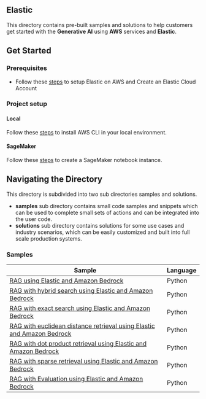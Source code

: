 ## Elastic

This directory contains pre-built samples and solutions to help customers get started with the **Generative AI** using **AWS** services and **Elastic**.

## Get Started

### Prerequisites

- Follow these [steps](https://www.elastic.co/blog/announcing-a-new-streamlined-sign-up-experience-for-elastic-cloud-on-aws-marketplace) to setup Elastic on AWS and Create an Elastic Cloud Account

### Project setup

#### Local
Follow these [steps](https://docs.aws.amazon.com/cli/latest/userguide/getting-started-install.html) to install AWS CLI in your local environment.

#### SageMaker
Follow these [steps](https://docs.aws.amazon.com/sagemaker/latest/dg/gs-setup-working-env.html) to create a SageMaker notebook instance.


## Navigating the Directory
This directory is subdivided into two sub directories samples and solutions. 
- **samples** sub directory contains small code samples and snippets which can be used to complete small sets of actions and can be integrated into the user code. 
- **solutions** sub directory contains solutions for some use cases and industry scenarios, which can be easily customized and built into full scale production systems.

### Samples


| Sample | Language |
| --- | --- |
| [RAG using Elastic and Amazon Bedrock](./samples/elastic-bedrock-claude-langchain-rag.ipynb) | Python |
| [RAG with hybrid search using Elastic and Amazon Bedrock](./samples/elastic-bedrock-claude-langchain-rag-hybrid-search.ipynb) | Python |
| [RAG with exact search using Elastic and Amazon Bedrock](./samples/elastic-bedrock-claude-langchain-rag-brute-force.ipynb) | Python |
| [RAG with euclidean distance retrieval using Elastic and Amazon Bedrock](./samples/elastic-bedrock-claude-langchain-rag-euclidean.ipynb) | Python |
| [RAG with dot product retrieval using Elastic and Amazon Bedrock](./samples/elastic-bedrock-claude-langchain-rag-dot-product.ipynb) | Python |
| [RAG with sparse retrieval using Elastic and Amazon Bedrock](./samples/elastic-bedrock-claude-langchain-rag-sparse.ipynb) | Python |
| [RAG with Evaluation using Elastic and Amazon Bedrock](./samples/elastic-bedrock-claude-langchain-rag-eval.ipynb) | Python |
